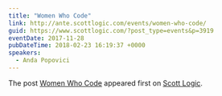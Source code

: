 ```yaml
---
title: "Women Who Code"
link: http://ante.scottlogic.com/events/women-who-code/
guid: https://www.scottlogic.com/?post_type=events&p=3919
eventDate: 2017-11-28
pubDateTime: 2018-02-23 16:19:37 +0000
speakers:
  - Anda Popovici
---
```


<p>The post <a rel="nofollow" href="http://ante.scottlogic.com/events/women-who-code/">Women Who Code</a> appeared first on <a rel="nofollow" href="http://ante.scottlogic.com">Scott Logic</a>.</p>